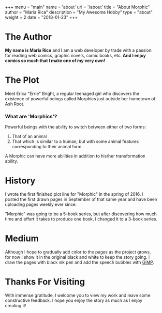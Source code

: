 +++
menu = "main"
name = 'about'
url = '/about'
title = "About Morphic"
author = "Maria Rice"
description = "My Awesome Hobby"
type = "about"
weight = 2
date = "2018-01-23"
+++

# The Author
**My name is Maria Rice** and I am a web developer by trade 
with a passion for reading web comics, graphic novels, comic 
books, etc. **And I enjoy comics so much that I make one of 
my very own!**


# The Plot

Meet Erica "Errie" Bright, a regular teenaged girl who 
discovers the existence of powerful beings called Morphics 
just outside her hometown of Ash Root.

### What are 'Morphics'?

Powerful beings with the ability to switch between either of 
two forms:
  
  1. That of an animal
  2. That which is similar to a human, but with some animal 
  features corresponding to their animal form.

A Morphic can have more abilities in addition to his/her 
transformation ability.

# History

I wrote the first finished plot line for "Morphic" in the 
spring of 2016. I posted the first drawn pages in September 
of that same year and have been uploading pages weekly ever 
since. 

"Morphic" was going to be a 5-book series, but after 
discovering how much time and effort it takes to produce 
one book, I changed it to a 3-book series.

# Medium

Although I hope to gradually add color to the pages as the 
project grows, for now I show it in the original black and 
white to keep the story going. I draw the pages with black 
ink pen and add the speech bubbles with 
[GIMP](https://www.gimp.org/).

# Thanks For Visiting

With immense gratitude, I welcome you to view my work and
leave some constructive feedback. I hope you enjoy the story 
as much as I enjoy creating it!
